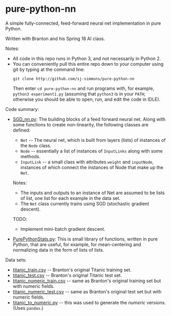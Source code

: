 # pure-python-nn
A simple fully-connected, feed-forward neural net implementation in pure Python.

Written with Branton and his Spring 18 AI class.

Notes:
  * All code in this repo runs in Python 3, and not necessarily in Python 2.
  * You can conveniently pull this entire repo down to your computer using git by typing at the command
    line:
    ```
    git clone http://github.com/sj-simmons/pure-python-nn
    ```
    Then enter `cd pure-python-nn` and run programs with, for example, `python3 experiment1.py`
    (assuming that `python3` is in your `PATH`; otherwise you should be able to open, run,
    and edit the code in IDLE).

Code summary:
  * [SGD_nn.py](SGD_nn.py): The building blocks of a feed forward neural net.
    Along with some functions to create non-linearity, the following classes are defined:
    * `Net` -- The neural net, which is built from layers (lists) of instances of the `Node` class.
    * `Node` -- essentially a list of instances of `InputLinks` along with some methods.
    * `InputLink` -- a small class with attributes `weight` and `inputNode`, instances of which connect the
      instances of Node that make up the `Net`.

    Notes: 
    * The inputs and outputs to an instance of Net are assumed to be lists of list, one list for
      each example in the data set.
    * The `Net` class currently trains using SGD (stochastic gradient descent). 

    TODO: 
    * Implement mini-batch gradient descent.
  * [PurePythonStats.py](PurePythonStats.py): This is small library of functions, written in pure Python,
    that are useful, for example, for mean-centering and normalizing data in the form of lists of lists.

Data sets:
  * [titanic_train.csv](titanic_train.csv) -- Branton's original Titanic training set.
  * [titanic_test.csv](titanic_test.csv) -- Branton's original Titanic test set.
  * [titanic_numeric_train.csv](titanic_numeric_train.csv) -- same as Branton's original training set but with numeric fields.
  * [titanic_numeric_test.csv](titanic_numeric_test.csv) -- same as Branton's original test set but with numeric fields.
  * [titanic_to_numeric.py](titanic_to_numeric.py) -- this was used to generate the *numeric* versions. (Uses `pandas`.)
